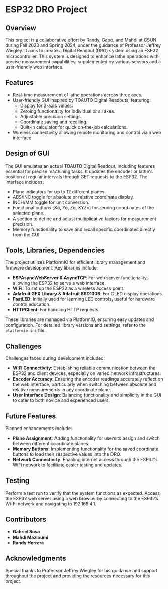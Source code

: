 # ESP32 DRO Project

## Overview
This project is a collaborative effort by Randy, Gabe, and Mahdi at CSUN during Fall 2023 and Spring 2024, under the guidance of Professor Jeffrey Wiegley. It aims to create a Digital Readout (DRO) system using an ESP32 microcontroller. This system is designed to enhance lathe operations with precise measurement capabilities, supplemented by various sensors and a user-friendly web interface.

## Features
- Real-time measurement of lathe operations across three axes.
- User-friendly GUI inspired by TOAUTO Digital Readouts, featuring:
  - Display for 3-axis values.
  - Zeroing functionality for individual or all axes.
  - Adjustable precision settings.
  - Coordinate saving and recalling.
  - Built-in calculator for quick on-the-job calculations.
- Wireless connectivity allowing remote monitoring and control via a web interface.

## Design of GUI

The GUI emulates an actual TOAUTO Digital Readout, including features essential for precise machining tasks. It updates the encoder or lathe's position at regular intervals through GET requests to the ESP32. The interface includes:
- Plane indicators for up to 12 different planes.
- ABS/INC toggle for absolute or relative coordinate display.
- INCH/MM toggle for unit conversion.
- Functional buttons (Xo, Yo, Zo, XYZo) for zeroing coordinates of the selected plane.
- A section to define and adjust multiplicative factors for measurement precision.
- Memory functionality to save and recall specific coordinates directly from the GUI.

## Tools, Libraries, Dependencies
The project utilizes PlatformIO for efficient library management and firmware development. Key libraries include:
- **ESPAsyncWebServer & AsyncTCP**: For web server functionality, allowing the ESP32 to serve a web interface.
- **WiFi**: To set up the ESP32 as a wireless access point.
- **Adafruit GFX Library & Adafruit SSD1306**: For OLED display operations.
- **FastLED**: Initially used for learning LED controls, useful for hardware control education.
- **HTTPClient**: For handling HTTP requests.

These libraries are managed via PlatformIO, ensuring easy updates and configuration. For detailed library versions and settings, refer to the `platformio.ini` file.


## Challenges
Challenges faced during development included:
- **WiFi Connectivity**: Establishing reliable communication between the ESP32 and client devices, especially on varied network infrastructures.
- **Encoder Accuracy**: Ensuring the encoder readings accurately reflect on the web interface, particularly when switching between absolute and relative measurements in any coordinate plane.
- **User Interface Design**: Balancing functionality and simplicity in the GUI to cater to both novice and experienced users.

## Future Features
Planned enhancements include:
- **Plane Assignment**: Adding functionality for users to assign and switch between different coordinate planes.
- **Memory Buttons**: Implementing functionality for the saved coordinate buttons to load their respective values into the DRO.
- **Network Connectivity**: Enabling internet access through the ESP32's WiFi network to facilitate easier testing and updates.


## Testing
Perform a test run to verify that the system functions as expected.
Access the ESP32 web server using a web browser by connecting to the ESP32’s Wi-Fi network and navigating to 192.168.4.1.

## Contributors
- **Gabriel Sosa** 
- **Mahdi Mazloumi** 
- **Randy Herrera** 

## Acknowledgments
Special thanks to Professor Jeffrey Wiegley for his guidance and support throughout the project and providing the resources necessary for this project.